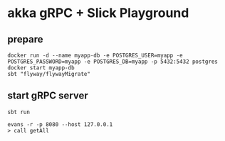 # akka gRPC + Slick Playground

## prepare

```
docker run -d --name myapp-db -e POSTGRES_USER=myapp -e POSTGRES_PASSWORD=myapp -e POSTGRES_DB=myapp -p 5432:5432 postgres
docker start myapp-db
sbt "flyway/flywayMigrate"
```

## start gRPC server

```
sbt run

evans -r -p 8080 --host 127.0.0.1
> call getAll
```



